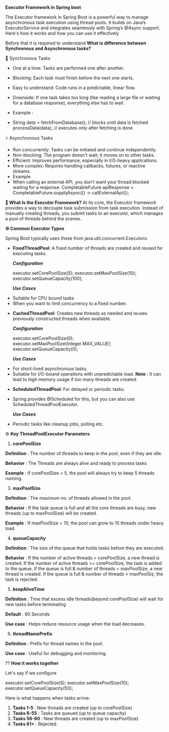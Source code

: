 
**Executor Framework in Spring boot**

The Executor framework in Spring Boot is a powerful way to manage asynchronous task execution using thread pools.
It builds on Java’s ExecutorService and integrates seamlessly with Spring’s @Async support.
Here's how it works and how you can use it effectively

Before that it is required to understand 
**What is difference between Synchronous and Asynchronous tasks?**

🔁 Synchronous Tasks
- One at a time: Tasks are performed one after another.
- Blocking: Each task must finish before the next one starts.
- Easy to understand: Code runs in a predictable, linear flow.
- Downside: If one task takes too long (like reading a large file or waiting for a database response), everything else has to wait.

- Example : 
- String data = fetchFromDatabase(); // blocks until data is fetched
  processData(data);                 // executes only after fetching is done

⚡ Asynchronous Tasks
- Run concurrently: Tasks can be initiated and continue independently.
- Non-blocking: The program doesn't wait; it moves on to other tasks.
- Efficient: Improves performance, especially in I/O-heavy applications.
- More complex: Requires handling callbacks, futures, or reactive streams.
- Example 
- When calling an external API, you don't want your thread blocked waiting for a response.
  CompletableFuture<String> apiResponse = CompletableFuture.supplyAsync(() -> callExternalApi());

**🧵 What Is the Executor Framework?**
At its core, the Executor framework provides a way to decouple task submission from task execution.
Instead of manually creating threads, you submit tasks to an executor, which manages a pool of threads behind the scenes.

**⚙️ Common Executor Types**

Spring Boot typically uses these from java.util.concurrent.Executors:
- **FixedThreadPool**: A fixed number of threads are created and reused for executing tasks.
  
  **_Configuration_**

  executor.setCorePoolSize(5);
  executor.setMaxPoolSize(10);
  executor.setQueueCapacity(100);

  **_Use Cases_**
* Suitable for CPU bound tasks
* When you want to limit concurrency to a fixed number.

- **CachedThreadPool**: Creates new threads as needed and reuses previously constructed threads when available.
  
  **_Configuration_**

  executor.setCorePoolSize(0);
  executor.setMaxPoolSize(Integer.MAX_VALUE);
  executor.setQueueCapacity(0);

  **_Use Cases_**
 * For short-lived asynchronous tasks.
 * Suitable for I/O-bound operations with unpredictable load.
   **Note** :  It can lead to high memory usage if too many threads are created.

- **ScheduledThreadPool**: For delayed or periodic tasks.
- Spring provides @Scheduled for this, but you can also use ScheduledThreadPoolExecutor.

  **_Use Cases_**
 * Periodic tasks like cleanup jobs, polling etc.

⚙️ **Key ThreadPoolExecutor Parameters**

1. **corePoolSize**

**Definition** : The number of threads to keep in the pool, even if they are idle.

**Behavior** : The Threads are always alive and ready to process tasks

**Example** : If corePoolSize = 5, the pool will always try to keep 5 threads running.

3. **maxPoolSize** 

**Definition** : The maximum no. of threads allowed in the pool.

**Behavior** : If the task queue is full and all the core threads are busy, new threads
   (up to maxPoolSize) will be created.

**Example** : If maxPoolSize = 10, the pool can grow to 10 threads under heavy load.

4. **queueCapacity**

**Definition** : The size of the queue that holds tasks before they are executed.

**Behavior** : 
If the number of active threads <  corePoolSize, a new thread is created.
If the number of active threads >= corePoolSize, the task is added to the queue.
If the queue is full & number of threads < maxPoolSize, a new thread is created.
If the queue is full & number of threads < maxPoolSiz, the task is rejected.

5. **keepAliveTime**

**Definition** : Time that excess idle threads(beyond corePoolSize) will wait for new tasks
 before terminating

**Default** : 60 Seconds

**Use case** : Helps reduce resource usage when the load decreases.

6. **threadNamePrefix**

**Definition** : Prefix for thread names in the pool.

**Use case** : Useful for debugging and monitoring.

?? **How it works together**

Let's say if we configure

executor.setCorePoolSize(5);
executor.setMaxPoolSize(10);
executor.setQueueCapacity(50);

Here is what happens when tasks arrive:
1. **Tasks 1-5** : New threads are created (up to corePoolSize)
2. **Tasks 6-55** : Tasks are queued (up to queue capacity)
3. **Tasks 56-60** : New threads are created (up to maxPoolSize)
4. **Tasks 61+** : Rejected.


